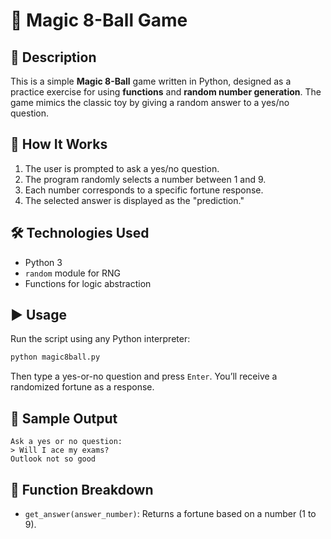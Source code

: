 
# 🎱 Magic 8-Ball Game

## 📌 Description

This is a simple **Magic 8-Ball** game written in Python, designed as a practice exercise for using **functions** and **random number generation**.
The game mimics the classic toy by giving a random answer to a yes/no question.

## 🧠 How It Works

1. The user is prompted to ask a yes/no question.
2. The program randomly selects a number between 1 and 9.
3. Each number corresponds to a specific fortune response.
4. The selected answer is displayed as the "prediction."

## 🛠️ Technologies Used

* Python 3
* `random` module for RNG
* Functions for logic abstraction

## ▶️ Usage

Run the script using any Python interpreter:

```bash
python magic8ball.py
```

Then type a yes-or-no question and press `Enter`.
You’ll receive a randomized fortune as a response.

## 🔮 Sample Output

```
Ask a yes or no question:
> Will I ace my exams?
Outlook not so good
```

## 🧩 Function Breakdown

* `get_answer(answer_number)`: Returns a fortune based on a number (1 to 9).
